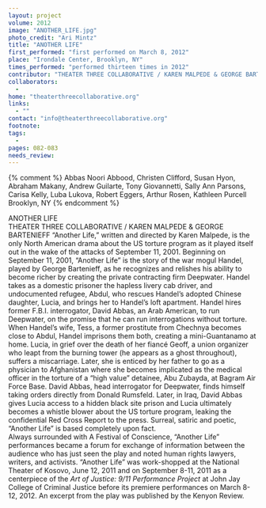 ```yaml
---
layout: project
volume: 2012
image: "ANOTHER_LIFE.jpg"
photo_credit: "Ari Mintz"
title: "ANOTHER LIFE"
first_performed: "first performed on March 8, 2012"
place: "Irondale Center, Brooklyn, NY"
times_performed: "performed thirteen times in 2012"
contributor: "THEATER THREE COLLABORATIVE / KAREN MALPEDE & GEORGE BARTENIEFF"
collaborators: 
  - 
home: "theaterthreecollaborative.org"
links: 
  - ""
contact: "info@theaterthreecollaborative.org"
footnote: 
tags: 
  - 
pages: 082-083
needs_review: 
---
```


{% comment %} 
Abbas Noori Abbood, Christen Clifford, Susan Hyon, Abraham Makany, Andrew Guilarte, Tony Giovannetti, Sally Ann Parsons, Carisa Kelly, Luba Lukova, Robert Eggers, Arthur Rosen, Kathleen Purcell
Brooklyn, NY
{% endcomment %}

 ANOTHER LIFE  
 THEATER THREE COLLABORATIVE / KAREN MALPEDE &amp; GEORGE BARTENIEFF 
 “Another Life,” written and directed by Karen Malpede, is the only North American drama about the US torture program as it played itself out in the wake of the attacks of September 11, 2001. Beginning on September 11, 2001, “Another Life” is the story of the war mogul Handel, played by George Bartenieff, as he recognizes and relishes his ability to become richer by creating the private contracting firm Deepwater. Handel takes as a domestic prisoner the hapless livery cab driver, and undocumented refugee, Abdul, who rescues Handel’s adopted Chinese daughter, Lucia, and brings her to Handel’s loft apartment. Handel hires former F.B.I. interrogator, David Abbas, an Arab American, to run Deepwater, on the promise that he can run interrogations without torture. When Handel’s wife, Tess, a former prostitute from Chechnya becomes close to Abdul, Handel imprisons them both, creating a mini-Guantanamo at home. Lucia, in grief over the death of her fiancé Geoff, a union organizer who leapt from the burning tower (he appears as a ghost throughout), suffers a miscarriage. Later, she is enticed by her father to go as a physician to Afghanistan where she becomes implicated as the medical officer in the torture of a “high value” detainee, Abu Zubayda, at Bagram Air Force Base. David Abbas, head interrogator for Deepwater, finds himself taking orders directly from Donald Rumsfeld. Later, in Iraq, David Abbas gives Lucia access to a hidden black site prison and Lucia ultimately becomes a whistle blower about the US torture program, leaking the confidential Red Cross Report to the press. Surreal, satiric and poetic, “Another Life” is based completely upon fact.  
 Always surrounded with A Festival of Conscience, “Another Life” performances became a forum for exchange of information between the audience who has just seen the play and noted human rights lawyers, writers, and activists. “Another Life” was work-shopped at the National Theater of Kosovo, June 12, 2011 and on September 8-11, 2011 as a centerpiece of the <em>Art of Justice: 9/11 Performance Project</em> at John Jay College of Criminal Justice before its premiere performances on March 8-12, 2012. An excerpt from the play was published by the Kenyon Review.  
